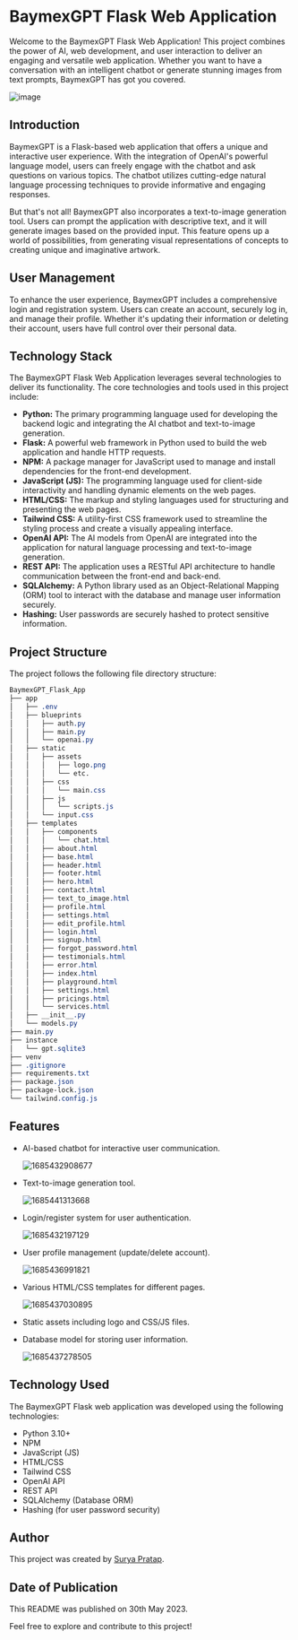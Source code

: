# ****BaymexGPT Flask Web Application****

Welcome to the BaymexGPT Flask Web Application! This project combines the power of AI, web development, and user interaction to deliver an engaging and versatile web application. Whether you want to have a conversation with an intelligent chatbot or generate stunning images from text prompts, BaymexGPT has got you covered.

![image](https://github.com/SP85691/BaymexGPT_Flask_App/assets/86033489/eb097926-68ae-4ed2-b762-139504bafedb)

## Introduction

BaymexGPT is a Flask-based web application that offers a unique and interactive user experience. With the integration of OpenAI's powerful language model, users can freely engage with the chatbot and ask questions on various topics. The chatbot utilizes cutting-edge natural language processing techniques to provide informative and engaging responses.

But that's not all! BaymexGPT also incorporates a text-to-image generation tool. Users can prompt the application with descriptive text, and it will generate images based on the provided input. This feature opens up a world of possibilities, from generating visual representations of concepts to creating unique and imaginative artwork.

## User Management

To enhance the user experience, BaymexGPT includes a comprehensive login and registration system. Users can create an account, securely log in, and manage their profile. Whether it's updating their information or deleting their account, users have full control over their personal data.

## Technology Stack

The BaymexGPT Flask Web Application leverages several technologies to deliver its functionality. The core technologies and tools used in this project include:

* **Python:** The primary programming language used for developing the backend logic and integrating the AI chatbot and text-to-image generation.
* **Flask:** A powerful web framework in Python used to build the web application and handle HTTP requests.
* **NPM:** A package manager for JavaScript used to manage and install dependencies for the front-end development.
* **JavaScript (JS):** The programming language used for client-side interactivity and handling dynamic elements on the web pages.
* **HTML/CSS:** The markup and styling languages used for structuring and presenting the web pages.
* **Tailwind CSS:** A utility-first CSS framework used to streamline the styling process and create a visually appealing interface.
* **OpenAI API:** The AI models from OpenAI are integrated into the application for natural language processing and text-to-image generation.
* **REST API:** The application uses a RESTful API architecture to handle communication between the front-end and back-end.
* **SQLAlchemy:** A Python library used as an Object-Relational Mapping (ORM) tool to interact with the database and manage user information securely.
* **Hashing:** User passwords are securely hashed to protect sensitive information.

## Project Structure

The project follows the following file directory structure:

```css
BaymexGPT_Flask_App
├── app
│   ├── .env
│   ├── blueprints
│   │   ├── auth.py
│   │   ├── main.py
│   │   └── openai.py
│   ├── static
│   │   ├── assets
│   │   │   ├── logo.png
│   │   │   └── etc.
│   │   ├── css
│   │   │   └── main.css
│   │   ├── js
│   │   │   └── scripts.js
│   │   └── input.css
│   ├── templates
│   │   ├── components
│   │   │   └── chat.html
│   │   ├── about.html
│   │   ├── base.html
│   │   ├── header.html
│   │   ├── footer.html
│   │   ├── hero.html
│   │   ├── contact.html
│   │   ├── text_to_image.html
│   │   ├── profile.html
│   │   ├── settings.html
│   │   ├── edit_profile.html
│   │   ├── login.html
│   │   ├── signup.html
│   │   ├── forgot_password.html
│   │   ├── testimonials.html
│   │   ├── error.html
│   │   ├── index.html
│   │   ├── playground.html
│   │   ├── settings.html
│   │   ├── pricings.html
│   │   └── services.html
│   ├── __init__.py
│   └── models.py
├── main.py
├── instance
│   └── gpt.sqlite3
├── venv
├── .gitignore
├── requirements.txt
├── package.json
├── package-lock.json
└── tailwind.config.js
```

## Features

* AI-based chatbot for interactive user communication.

  ![1685432908677](image/README/1685432908677.png)
* Text-to-image generation tool.

  ![1685441313668](image/README/1685441313668.png)
* Login/register system for user authentication.

  ![1685432197129](image/README/1685432197129.png)
* User profile management (update/delete account).

  ![1685436991821](image/README/1685436991821.png)
* Various HTML/CSS templates for different pages.

  ![1685437030895](image/README/1685437030895.png)
* Static assets including logo and CSS/JS files.
* Database model for storing user information.

  ![1685437278505](image/README/1685437278505.png)

## Technology Used

The BaymexGPT Flask web application was developed using the following technologies:

* Python 3.10+
* NPM
* JavaScript (JS)
* HTML/CSS
* Tailwind CSS
* OpenAI API
* REST API
* SQLAlchemy (Database ORM)
* Hashing (for user password security)

## Author

This project was created by [Surya Pratap](https://github.com/SP85691/).

## Date of Publication

This README was published on 30th May 2023.

Feel free to explore and contribute to this project!
